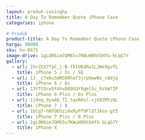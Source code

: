 ```yaml
---
layout: produk-casinghp
title: A Day To Remember Quote iPhone Case
categories: iphone

# Produk
product-title: A Day To Remember Quote iPhone Case
harga: 90000
sku: hn-0675
image-drive: 1gLOR6im7QM65v7KWuH0hh5HfG-bLqG7Y
gallery:
  - url: 1hrZ5X7fpC_j-B-fktU6dRw1LJWe9gvfL
    title: iPhone 5 / 5s / SE
  - url: 1J-_c7e8vSdNS6Rhaf3jrpUwwBx_cAdjq
    title: iPhone 6 / 6s
  - url: 13YTCOrw5f4hx089GQY9qmlSc_9zhW7IP
    title: iPhone 6 Plus / 6s Plus
  - url: 1j9nq_9ya6D_TI_tqxRHsl-vjU9ZMYzNL
    title: iPhone 7 / 8
  - url: 1bCgT-hNfOEOziAxRyPf9FlQTJAsn-gY5
    title: iPhone 7 Plus / 8 Plus
  - url: 1gLOR6im7QM65v7KWuH0hh5HfG-bLqG7Y
    title: iPhone X
---
```

